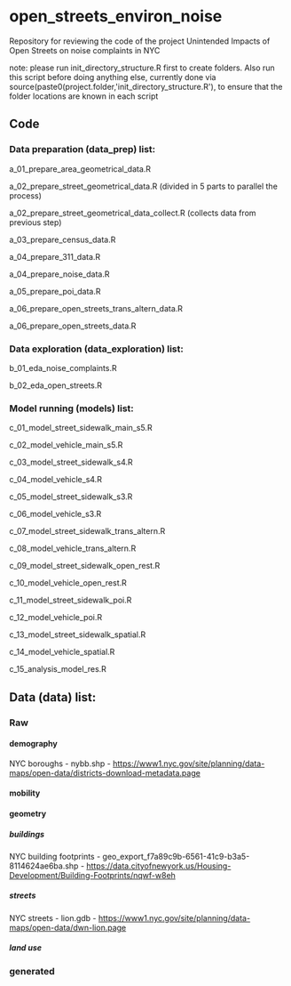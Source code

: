 # open_streets_environ_noise
Repository for reviewing the code of the project Unintended Impacts of Open Streets on noise complaints in NYC

note: please run init_directory_structure.R first to create folders. Also run this script before doing anything else, currently done via source(paste0(project.folder,'init_directory_structure.R'), to ensure that the folder locations are known in each script

## Code

### Data preparation (data_prep) list:

a_01_prepare_area_geometrical_data.R

a_02_prepare_street_geometrical_data.R (divided in 5 parts to parallel the process)

a_02_prepare_street_geometrical_data_collect.R (collects data from previous step)

a_03_prepare_census_data.R

a_04_prepare_311_data.R

a_04_prepare_noise_data.R

a_05_prepare_poi_data.R

a_06_prepare_open_streets_trans_altern_data.R

a_06_prepare_open_streets_data.R

### Data exploration (data_exploration) list:

b_01_eda_noise_complaints.R

b_02_eda_open_streets.R

### Model running (models) list:

c_01_model_street_sidewalk_main_s5.R

c_02_model_vehicle_main_s5.R

c_03_model_street_sidewalk_s4.R

c_04_model_vehicle_s4.R

c_05_model_street_sidewalk_s3.R

c_06_model_vehicle_s3.R

c_07_model_street_sidewalk_trans_altern.R

c_08_model_vehicle_trans_altern.R

c_09_model_street_sidewalk_open_rest.R

c_10_model_vehicle_open_rest.R

c_11_model_street_sidewalk_poi.R

c_12_model_vehicle_poi.R

c_13_model_street_sidewalk_spatial.R

c_14_model_vehicle_spatial.R

c_15_analysis_model_res.R

## Data (data) list:

### Raw

#### demography

NYC boroughs - nybb.shp -  https://www1.nyc.gov/site/planning/data-maps/open-data/districts-download-metadata.page

#### mobility

#### geometry

##### buildings

NYC building footprints - geo_export_f7a89c9b-6561-41c9-b3a5-8114624ae6ba.shp - https://data.cityofnewyork.us/Housing-Development/Building-Footprints/nqwf-w8eh

##### streets

NYC streets - lion.gdb - https://www1.nyc.gov/site/planning/data-maps/open-data/dwn-lion.page


##### land use

### generated 

